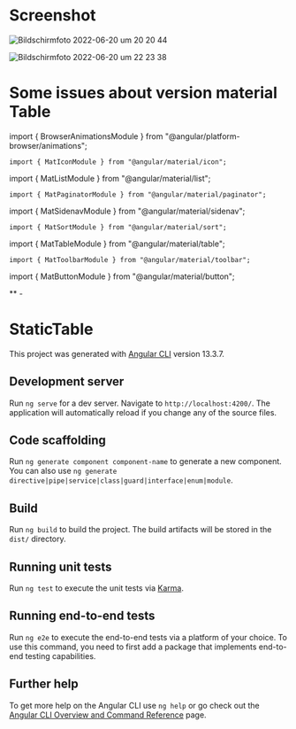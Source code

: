 # Screenshot
![Bildschirmfoto 2022-06-20 um 20 20 44](https://user-images.githubusercontent.com/13085793/174659262-fdd6f083-26da-4d7b-8c7b-df83f958a398.png)

![Bildschirmfoto 2022-06-20 um 22 23 38](https://user-images.githubusercontent.com/13085793/174673859-0aebe99b-d3bd-4733-910a-040dffe6adb1.png)


# Some issues about version material Table

import { BrowserAnimationsModule } from "@angular/platform-browser/animations";
```
import { MatIconModule } from "@angular/material/icon";
```
import { MatListModule } from "@angular/material/list";
```
import { MatPaginatorModule } from "@angular/material/paginator";
```
import { MatSidenavModule } from "@angular/material/sidenav";
```
import { MatSortModule } from "@angular/material/sort";
```
import { MatTableModule } from "@angular/material/table";
```
import { MatToolbarModule } from "@angular/material/toolbar";
```
import { MatButtonModule } from "@angular/material/button";

** -

# StaticTable

This project was generated with [Angular CLI](https://github.com/angular/angular-cli) version 13.3.7.

## Development server

Run `ng serve` for a dev server. Navigate to `http://localhost:4200/`. The application will automatically reload if you change any of the source files.

## Code scaffolding

Run `ng generate component component-name` to generate a new component. You can also use `ng generate directive|pipe|service|class|guard|interface|enum|module`.

## Build

Run `ng build` to build the project. The build artifacts will be stored in the `dist/` directory.

## Running unit tests

Run `ng test` to execute the unit tests via [Karma](https://karma-runner.github.io).

## Running end-to-end tests

Run `ng e2e` to execute the end-to-end tests via a platform of your choice. To use this command, you need to first add a package that implements end-to-end testing capabilities.

## Further help

To get more help on the Angular CLI use `ng help` or go check out the [Angular CLI Overview and Command Reference](https://angular.io/cli) page.
